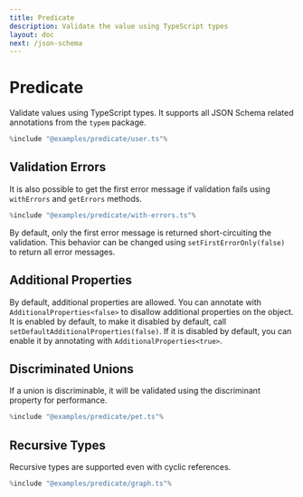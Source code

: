 ```yaml
---
title: Predicate
description: Validate the value using TypeScript types
layout: doc
next: /json-schema
---
```


# Predicate

Validate values using TypeScript types.  It supports all JSON Schema related annotations from the `typem` package.

```ts
%include "@examples/predicate/user.ts"%
```

## Validation Errors

It is also possible to get the first error message if validation fails using `withErrors` and `getErrors` methods.

```ts
%include "@examples/predicate/with-errors.ts"%
```

By default, only the first error message is returned short-circuiting the validation. This behavior can be changed using `setFirstErrorOnly(false)` to return all error messages.

## Additional Properties

By default, additional properties are allowed. You can annotate with `AdditionalProperties<false>` to disallow additional properties on the object. It is enabled by default, to make it disabled by default, call `setDefaultAdditionalProperties(false)`. If it is disabled by default, you can enable it by annotating with `AdditionalProperties<true>`.


## Discriminated Unions

If a union is discriminable, it will be validated using the discriminant property for performance.

```ts
%include "@examples/predicate/pet.ts"%
```

## Recursive Types

Recursive types are supported even with cyclic references.

```ts
%include "@examples/predicate/graph.ts"%
```
